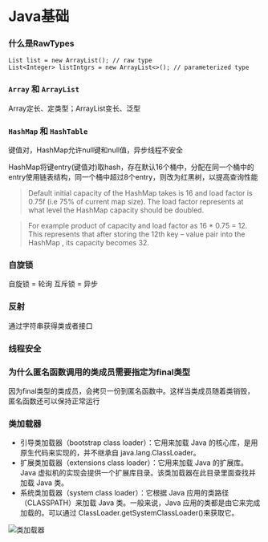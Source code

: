 # Java基础

### 什么是RawTypes
```
List list = new ArrayList(); // raw type
List<Integer> listIntgrs = new ArrayList<>(); // parameterized type
```

### `Array` 和 `ArrayList`
Array定长、定类型；ArrayList变长、泛型

### `HashMap` 和 `HashTable`
键值对，HashMap允许null键和null值，异步线程不安全

HashMap将键entry(键值对)取hash，存在默认16个桶中，分配在同一个桶中的entry使用链表结构，同一个桶中超过8个entry，则改为红黑树，以提高查询性能

> Default initial capacity of the HashMap takes is 16 and load factor is 0.75f (i.e 75% of current map size). The load factor represents at what level the HashMap capacity should be doubled.

> For example product of capacity and load factor as 16 * 0.75 = 12. This represents that after storing the 12th key – value pair into the HashMap , its capacity becomes 32.

### 自旋锁
自旋锁 = 轮询
互斥锁 = 异步

### 反射
通过字符串获得类或者接口

### 线程安全


### 为什么匿名函数调用的类成员需要指定为final类型
因为final类型的类成员，会拷贝一份到匿名函数中。这样当类成员随着类销毁，匿名函数还可以保持正常运行

### 类加载器
- 引导类加载器（bootstrap class loader）：它用来加载 Java 的核心库，是用原生代码来实现的，并不继承自 java.lang.ClassLoader。
- 扩展类加载器（extensions class loader）：它用来加载 Java 的扩展库。Java 虚拟机的实现会提供一个扩展库目录。该类加载器在此目录里面查找并加载 Java 类。
- 系统类加载器（system class loader）：它根据 Java 应用的类路径（CLASSPATH）来加载 Java 类。一般来说，Java 应用的类都是由它来完成加载的。可以通过 ClassLoader.getSystemClassLoader()来获取它。

![类加载器](https://www.ibm.com/developerworks/cn/java/j-lo-classloader/image001.jpg)

